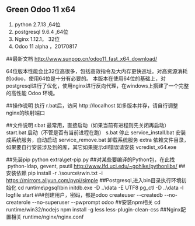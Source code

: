 Green Odoo 11 x64
----
1. python 2.7.13 ,64位
2. postgresql 9.6.4 ,64位
3. Nginx 1.12.1， 32位
4. Odoo 11 alpha ，20170817

##最新文档
http://www.sunpop.cn/odoo11_fast_x64_download/

64位版本性能会比32位高很多，包括高效指令及大内存更快巡址。对高资源消耗的odoo，使用64位是十分有必要的。
本版本在使用64位的基础上，对postgresql进行了优化，使用nginx进行反向代理，在windows上搭建了一个完整的高性能 Odoo 环境。

##操作说明
执行 r.bat后，访问
http://localhost
如多版本并存，请自行调整nginx的映射端口

##文件说明
r.bat   最常用，直接启动（如果当前有进程则先关闭再启动）
start.bat 启动（不管是否有当前进程在跑）
s.bat 停止
service_install.bat 安装成系统服务，自动启动
service_remove.bat 卸载系统服务
extra 依赖文件目录，如果要自行安装涉及到的库，其它如果提示dll错误请安装 vcredist_x64.exe

##先装pip
python extra\get-pip.py
##对某些要编译的Python包，在此找  python-ldap, gevent, psutil 
http://www.lfd.uci.edu/~gohlke/pythonlibs/
##安装依赖
pip install -r .\source\rwin.txt  -i https://mirrors.aliyun.com/pypi/simple
##Postgresql,进入bin目录执行环境初始化
cd runtime\pgsql\bin
initdb.exe -D ..\data -E UTF8
pg_ctl -D ..\data -l logfile start
###创建用户，密码，都是odoo
createuser --createdb --no-createrole --no-superuser --pwprompt odoo
##安装npm相关
cd runtime/win32/nodejs
npm install -g less less-plugin-clean-css
##Nginx配置相关
runtime/nginx/nginx.conf